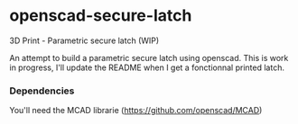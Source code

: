 # openscad-secure-latch
3D Print - Parametric secure latch (WIP)

An attempt to build a parametric secure latch using openscad.
This is work in progress, I'll update the README when I get a fonctionnal printed latch.

### Dependencies

You'll need the MCAD librarie (https://github.com/openscad/MCAD)
